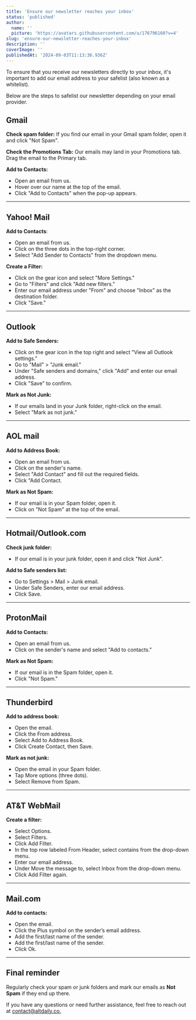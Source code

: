 ```yaml
---
title: 'Ensure our newsletter reaches your inbox'
status: 'published'
author:
  name: ''
  picture: 'https://avatars.githubusercontent.com/u/176796160?v=4'
slug: 'ensure-our-newsletter-reaches-your-inbox'
description: ''
coverImage: ''
publishedAt: '2024-09-03T11:13:36.936Z'
---
```


To ensure that you receive our newsletters directly to your inbox, it's important to add our email address to your safelist (also known as a whitelist).

Below are the steps to safelist our newsletter depending on your email provider.

## Gmail

**Check spam folder:** If you find our email in your Gmail spam folder, open it and click "Not Spam".

**Check the Promotions Tab:** Our emails may land in your Promotions tab. Drag the email to the Primary tab.

**Add to Contacts:**

- Open an email from us.
- Hover over our name at the top of the email.
- Click "Add to Contacts" when the pop-up appears.

---

## Yahoo! Mail

**Add to Contacts**:

- Open an email from us.
- Click on the three dots in the top-right corner.
- Select "Add Sender to Contacts" from the dropdown menu.

**Create a Filter:**

- Click on the gear icon and select "More Settings."
- Go to "Filters" and click "Add new filters."
- Enter our email address under "From" and choose "Inbox" as the destination folder.
- Click "Save."

---

## Outlook

**Add to Safe Senders:**

- Click on the gear icon in the top right and select "View all Outlook settings."
- Go to "Mail" &gt; "Junk email."
- Under "Safe senders and domains," click "Add" and enter our email address.
- Click "Save" to confirm.

**Mark as Not Junk:**

- If our emails land in your Junk folder, right-click on the email.
- Select "Mark as not junk."

---

## AOL mail

**Add to Address Book:**

- Open an email from us.
- Click on the sender's name.
- Select "Add Contact" and fill out the required fields.
- Click "Add Contact.

**Mark as Not Spam:**

- If our email is in your Spam folder, open it.
- Click on "Not Spam" at the top of the email.

---

## Hotmail/Outlook.com

**Check junk folder:**

- If our email is in your junk folder, open it and click "Not Junk".

**Add to Safe senders list:**

- Go to Settings &gt; Mail &gt; Junk email.
- Under Safe Senders, enter our email address.
- Click Save.

---

## ProtonMail

**Add to Contacts:**

- Open an email from us.
- Click on the sender's name and select "Add to contacts."

**Mark as Not Spam:**

- If our email is in the Spam folder, open it.
- Click "Not Spam."

---

## Thunderbird

**Add to address book:**

- Open the email.
- Click the From address.
- Select Add to Address Book.
- Click Create Contact, then Save.

**Mark as not junk:**

- Open the email in your Spam folder.
- Tap More options (three dots).
- Select Remove from Spam.

---

## AT&T WebMail

**Create a filter:**

- Select Options.
- Select Filters.
- Click Add Filter.
- In the top row labeled From Header, select contains from the drop-down menu.
- Enter our email address.
- Under Move the message to, select Inbox from the drop-down menu.
- Click Add Filter again.

---

## Mail.com

**Add to contacts:**

- Open the email.
- Click the Plus symbol on the sender’s email address.
- Add the first/last name of the sender.
- Add the first/last name of the sender.
- Click Ok.

---

## Final reminder

Regularly check your spam or junk folders and mark our emails as **Not Spam** if they end up there.

If you have any questions or need further assistance, feel free to reach out at [contact@altdaily.co.](mailto:contact@altdaily.co)